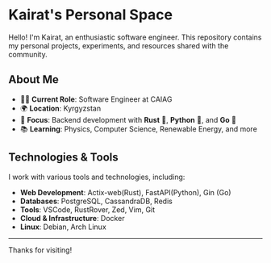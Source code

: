 # Kairat's Personal Space

Hello! I'm Kairat, an enthusiastic software engineer. This repository contains my personal projects, experiments, and resources shared with the community.


## About Me

- 👨‍💻 **Current Role**: Software Engineer at CAIAG  
- 🌍 **Location**: Kyrgyzstan  
- 🚀 **Focus**: Backend development with **Rust** 🦀, **Python** 🐍, and **Go** 🦦 
- 📚 **Learning**: Physics, Computer Science, Renewable Energy, and more  

## Technologies & Tools

I work with various tools and technologies, including:

- **Web Development**: Actix-web(Rust), FastAPI(Python), Gin (Go)
- **Databases**: PostgreSQL, CassandraDB, Redis  
- **Tools**: VSCode, RustRover, Zed, Vim, Git  
- **Cloud & Infrastructure**: Docker  
- **Linux**: Debian, Arch Linux  

---

Thanks for visiting!
